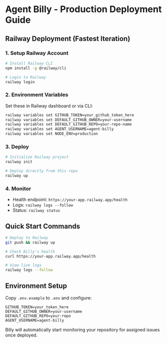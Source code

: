 # Agent Billy - Production Deployment Guide

## Railway Deployment (Fastest Iteration)

### 1. Setup Railway Account
```bash
# Install Railway CLI
npm install -g @railway/cli

# Login to Railway
railway login
```

### 2. Environment Variables
Set these in Railway dashboard or via CLI:

```bash
railway variables set GITHUB_TOKEN=your_github_token_here
railway variables set DEFAULT_GITHUB_OWNER=your-username
railway variables set DEFAULT_GITHUB_REPO=your-repo-name
railway variables set AGENT_USERNAME=agent-billy
railway variables set NODE_ENV=production
```

### 3. Deploy
```bash
# Initialize Railway project
railway init

# Deploy directly from this repo
railway up
```

### 4. Monitor
- Health endpoint: `https://your-app.railway.app/health`
- Logs: `railway logs --follow`
- Status: `railway status`

## Quick Start Commands

```bash
# Deploy to Railway
git push && railway up

# Check Billy's health
curl https://your-app.railway.app/health

# View live logs
railway logs --follow
```

## Environment Setup

Copy `.env.example` to `.env` and configure:
```
GITHUB_TOKEN=your_token_here
DEFAULT_GITHUB_OWNER=your-username
DEFAULT_GITHUB_REPO=your-repo
AGENT_USERNAME=agent-billy
```

Billy will automatically start monitoring your repository for assigned issues once deployed.